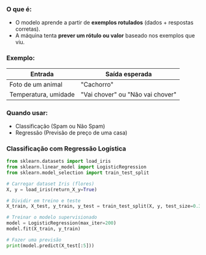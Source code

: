 ###  O que é:

- O modelo aprende a partir de **exemplos rotulados** (dados + respostas corretas).
- A máquina tenta **prever um rótulo ou valor** baseado nos exemplos que viu.

###  Exemplo:

| Entrada              | Saída esperada                   |
| -------------------- | -------------------------------- |
| Foto de um animal    | "Cachorro"                       |
| Temperatura, umidade | "Vai chover" ou "Não vai chover" |

###  Quando usar:

- Classificação (Spam ou Não Spam)
- Regressão (Previsão de preço de uma casa)

### Classificação com Regressão Logística
```python
from sklearn.datasets import load_iris
from sklearn.linear_model import LogisticRegression
from sklearn.model_selection import train_test_split

# Carregar dataset Iris (flores)
X, y = load_iris(return_X_y=True)

# Dividir em treino e teste
X_train, X_test, y_train, y_test = train_test_split(X, y, test_size=0.3)

# Treinar o modelo supervisionado
model = LogisticRegression(max_iter=200)
model.fit(X_train, y_train)

# Fazer uma previsão
print(model.predict(X_test[:5]))
```

